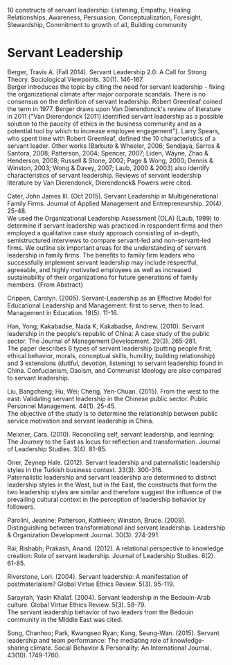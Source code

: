 10 constructs of servant leadership: Listening, Empathy, Healing Relationships, Awareness, Persuasion, Conceptualization, Foresight, Stewardship, Commitment to growth of all, Building community

# Servant Leadership

Berger, Travis A. (Fall 2014). Servant Leadership 2.0: A Call for Strong Theory. Sociological Viewpoints. 30(1). 146-167.  
Berger introduces the topic by citing the need for servant leadership - fixing the organizational climate after major corporate scandals. There is no consensus on the definition of servant leadership. Robert Greenleaf coined the term in 1977. Berger draws upon Van Dierendonck's review of literature in 2011 {"Van Dierendonck (2011) identified servant leadership as a possible solution to the paucity of ethics in the business community and as a potential tool by which to increase employee engagement"}. Larry Spears, who spent time with Robert Greenleaf, defined the 10 characteristics of a servant leader. Other works (Barbuto & Wheeler, 2006; Sendjaya, Sarros & Santora, 2008; Patterson, 2004; Spencer, 2007; Liden, Wayne, Zhao & Henderson, 2008; Russell & Stone, 2002; Page & Wong, 2000; Dennis & Winston, 2003; Wong & Davey, 2007; Laub, 2000 & 2003) also identify characteristics of servant leadership. Reviews of servant leadership literature by Van Dierendonck, Dierendonck& Powers were cited.

Cater, John James III. (Oct 2015). Servant Leadership in Multigenerational Family Firms. Journal of Applied Management and Entrepreneurship. 20(4). 25-48.  
We used the Organizational Leadership Assessment (OLA) (Laub, 1999) to determine if servant leadership was practiced in respondent firms and then employed a qualitative case study approach consisting of in-depth, semistructured interviews to compare servant-led and non-servant-led firms. We outline six important areas for the understanding of servant leadership in family firms. The benefits to family firm leaders who successfully implement servant leadership may include respectful, agreeable, and highly motivated employees as well as increased sustainability of their organizations for future generations of family members. {From Abstract}

Crippen, Carolyn. (2005). Servant-Leadership as an Effective Model for Educational Leadership and Management: first to serve, then to lead. Management in Education. 18(5). 11-16.

Han, Yong; Kakabadse, Nada K; Kakabadse, Andrew. (2010). Servant leadership in the people's republic of China: A case study of the public sector. The Journal of Management Development. 29(3). 265-281.  
The paper describes 6 types of servant leadership (putting people first, ethical behavior, morals, conceptual skills, humility, building relationship) and 3 extensions (dutiful, devotion, listening) to servant leadership found in China. Confucianism, Daoism, and Communist Ideology are also compared to servant leadership.

Liu, Bangcheng; Hu, Wei; Cheng, Yen-Chuan. (2015). From the west to the east: Validating servant leadership in the Chinese public sector. Public Personnel Management. 44(1). 25-45.  
The objective of the study is to determine the relationship between public service motivation and servant leadership in China.

Meixner, Cara. (2010). Reconciling self, servant leadership, and learning: The Journey to the East as locus for reflection and transformation. Journal of Leadership Studies. 3(4). 81-85.

Oner, Zeynep Hale. (2012). Servant leadership and paternalistic leadership styles in the Turkish business context. 33(3). 300-316.  
Paternalistic leadership and servant leadership are determined to distinct leadership styles in the West, but in the East, the constructs that form the two leadership styles are similar and therefore suggest the influence of the prevailing cultural context in the perception of leadership behavior by followers.

Parolini, Jeanine; Patterson, Kathleen; Winston, Bruce. (2009). Distinguishing between transformational and servant leadership. Leadership & Organization Development Journal. 30(3). 274-291.  

Rai, Rishabh; Prakash, Anand. (2012). A relational perspective to knowledge creation: Role of servant leadership. Journal of Leadership Studies. 6(2). 61-85.

Riverstone, Lori. (2004). Servant leadership: A manifestation of postmaterialism? Global Virtue Ethics Review. 5(3). 95-119.  

Sarayrah, Yasin Khalaf. (2004). Servant leadership in the Bedouin-Arab culture. Global Virtue Ethics Review. 5(3). 58-79.  
The servant leadership behavior of two leaders from the Bedouin community in the Middle East was cited.

Song, Chanhoo; Park, Kwangseo Ryan; Kang, Seung-Wan. (2015). Servant leadership and team performance: The mediating role of knowledge-sharing climate. Social Behavior & Personality: An International Journal. 43(10). 1749-1760.
